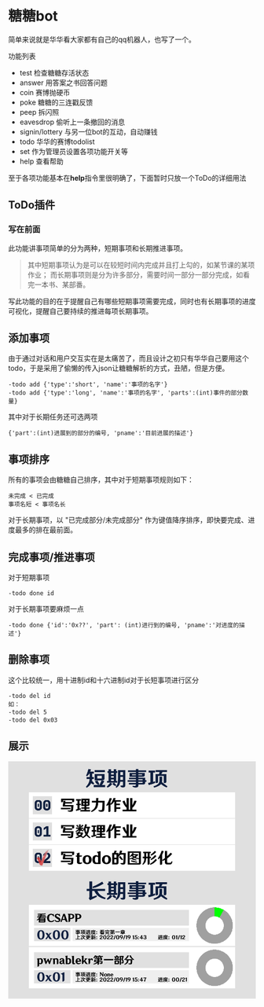 # 糖糖bot

简单来说就是华华看大家都有自己的qq机器人，也写了一个。

功能列表
* test 检查糖糖存活状态
* answer 用答案之书回答问题
* coin 赛博抛硬币
* poke 糖糖的三连戳反馈
* peep 拆闪照
* eavesdrop 偷听上一条撤回的消息
* signin/lottery 与另一位bot的互动，自动赚钱
* todo 华华的赛博todolist
* set 作为管理员设置各项功能开关等
* help 查看帮助

至于各项功能基本在**help**指令里很明确了，下面暂时只放一个ToDo的详细用法

## ToDo插件
### 写在前面
此功能讲事项简单的分为两种，短期事项和长期推进事项。
>其中短期事项认为是可以在较短时间内完成并且打上勾的，如某节课的某项作业；
而长期事项则是分为许多部分，需要时间一部分一部分完成，如看完一本书、某部番。

写此功能的目的在于提醒自己有哪些短期事项需要完成，同时也有长期事项的进度可视化，提醒自己要持续的推进每项长期事项。
## 添加事项
由于通过对话和用户交互实在是太痛苦了，而且设计之初只有华华自己要用这个todo，于是采用了偷懒的传入json让糖糖解析的方式，丑陋，但是方便。
```
-todo add {'type':'short', 'name':'事项的名字'}
-todo add {'type':'long', 'name':'事项的名字', 'parts':(int)事件的部分数量}
```
其中对于长期任务还可选两项
```
{'part':(int)进展到的部分的编号, 'pname':'目前进展的描述'}
```
## 事项排序
所有的事项会由糖糖自己排序，其中对于短期事项规则如下：
```
未完成 < 已完成
事项名短 < 事项名长
```
对于长期事项，以 "已完成部分/未完成部分" 作为键值降序排序，即快要完成、进度最多的排在最前面。
## 完成事项/推进事项
对于短期事项
```
-todo done id
```
对于长期事项要麻烦一点
```
-todo done {'id':'0x??', 'part': (int)进行到的编号, 'pname':'对进度的描述'}
```
## 删除事项
这个比较统一，用十进制id和十六进制id对于长短事项进行区分
```
-todo del id
如：
-todo del 5
-todo del 0x03
```
## 展示
![ToDo示例](./src/todo_example.png)